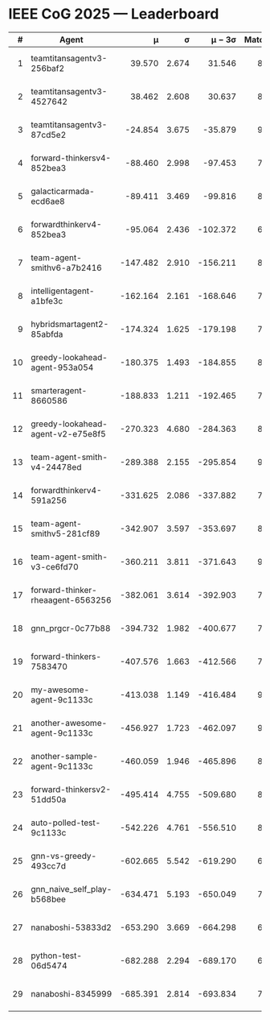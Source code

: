 # IEEE CoG 2025 — Leaderboard

| # | Agent | μ | σ | μ − 3σ | Matches | Updated |
|---:|---|---:|---:|---:|---:|---|
| 1 | teamtitansagentv3-256baf2 | 39.570 | 2.674 | 31.546 | 8900 | 2025-08-20 12:42 |
| 2 | teamtitansagentv3-4527642 | 38.462 | 2.608 | 30.637 | 8274 | 2025-08-20 12:42 |
| 3 | teamtitansagentv3-87cd5e2 | -24.854 | 3.675 | -35.879 | 9226 | 2025-08-20 12:42 |
| 4 | forward-thinkersv4-852bea3 | -88.460 | 2.998 | -97.453 | 7277 | 2025-08-20 12:42 |
| 5 | galacticarmada-ecd6ae8 | -89.411 | 3.469 | -99.816 | 8540 | 2025-08-20 12:42 |
| 6 | forwardthinkerv4-852bea3 | -95.064 | 2.436 | -102.372 | 6978 | 2025-08-20 12:42 |
| 7 | team-agent-smithv6-a7b2416 | -147.482 | 2.910 | -156.211 | 8380 | 2025-08-20 12:42 |
| 8 | intelligentagent-a1bfe3c | -162.164 | 2.161 | -168.646 | 7134 | 2025-08-20 12:42 |
| 9 | hybridsmartagent2-85abfda | -174.324 | 1.625 | -179.198 | 7924 | 2025-08-20 12:42 |
| 10 | greedy-lookahead-agent-953a054 | -180.375 | 1.493 | -184.855 | 8378 | 2025-08-20 12:42 |
| 11 | smarteragent-8660586 | -188.833 | 1.211 | -192.465 | 7397 | 2025-08-20 12:42 |
| 12 | greedy-lookahead-agent-v2-e75e8f5 | -270.323 | 4.680 | -284.363 | 8398 | 2025-08-20 12:42 |
| 13 | team-agent-smith-v4-24478ed | -289.388 | 2.155 | -295.854 | 9242 | 2025-08-20 12:42 |
| 14 | forwardthinkerv4-591a256 | -331.625 | 2.086 | -337.882 | 7408 | 2025-08-20 12:42 |
| 15 | team-agent-smithv5-281cf89 | -342.907 | 3.597 | -353.697 | 8860 | 2025-08-20 12:42 |
| 16 | team-agent-smith-v3-ce6fd70 | -360.211 | 3.811 | -371.643 | 9342 | 2025-08-20 12:42 |
| 17 | forward-thinker-rheaagent-6563256 | -382.061 | 3.614 | -392.903 | 7942 | 2025-08-20 12:42 |
| 18 | gnn_prgcr-0c77b88 | -394.732 | 1.982 | -400.677 | 7930 | 2025-08-20 12:42 |
| 19 | forward-thinkers-7583470 | -407.576 | 1.663 | -412.566 | 7940 | 2025-08-20 12:42 |
| 20 | my-awesome-agent-9c1133c | -413.038 | 1.149 | -416.484 | 9000 | 2025-08-20 12:42 |
| 21 | another-awesome-agent-9c1133c | -456.927 | 1.723 | -462.097 | 9260 | 2025-08-20 12:42 |
| 22 | another-sample-agent-9c1133c | -460.059 | 1.946 | -465.896 | 8320 | 2025-08-20 12:42 |
| 23 | forward-thinkersv2-51dd50a | -495.414 | 4.755 | -509.680 | 8802 | 2025-08-20 12:42 |
| 24 | auto-polled-test-9c1133c | -542.226 | 4.761 | -556.510 | 8260 | 2025-08-20 12:42 |
| 25 | gnn-vs-greedy-493cc7d | -602.665 | 5.542 | -619.290 | 6840 | 2025-08-20 12:42 |
| 26 | gnn_naive_self_play-b568bee | -634.471 | 5.193 | -650.049 | 7120 | 2025-08-20 12:42 |
| 27 | nanaboshi-53833d2 | -653.290 | 3.669 | -664.298 | 6580 | 2025-08-20 12:42 |
| 28 | python-test-06d5474 | -682.288 | 2.294 | -689.170 | 6980 | 2025-08-20 12:42 |
| 29 | nanaboshi-8345999 | -685.391 | 2.814 | -693.834 | 7290 | 2025-08-20 12:42 |
